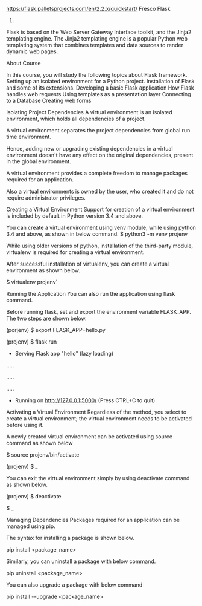 https://flask.palletsprojects.com/en/2.2.x/quickstart/
Fresco Flask

1)

Flask is based on the Web Server Gateway Interface toolkit, and the Jinja2 templating engine.
The Jinja2 templating engine is a popular Python web templating system that combines templates and data sources to render dynamic web pages.

About Course

In this course, you will study the following topics about Flask framework.
Setting up an isolated environment for a Python project.
Installation of Flask and some of its extensions.
Developing a basic Flask application
How Flask handles web requests
Using templates as a presentation layer
Connecting to a Database
Creating web forms

Isolating Project Dependencies
A virtual environment is an isolated environment, which holds all dependencies of a project.

A virtual environment separates the project dependencies from global run time environment.

Hence, adding new or upgrading existing dependencies in a virtual environment doesn't have any effect on the original dependencies, present in the global environment.

A virtual environment provides a complete freedom to manage packages required for an application.

Also a virtual environments is owned by the user, who created it and do not require administrator privileges.


Creating a Virtual Environment
Support for creation of a virtual environment is included by default in Python version 3.4 and above.

You can create a virtual environment using venv module, while using python 3.4 and above, as shown in below command.
$ python3 -m venv projenv

While using older versions of python, installation of the third-party module, virtualenv is required for creating a virtual environment.

After successful installation of virtualenv, you can create a virtual environment as shown below.

$ virtualenv projenv`



Running the Application
You can also run the application using flask command.

Before running flask, set and export the environment variable FLASK_APP. The two steps are shown below.


(porjenv) $ export FLASK_APP=hello.py

(projenv) $ flask run

* Serving Flask app "hello" (lazy loading)

.....

.....

.....

* Running on http://127.0.0.1:5000/ (Press CTRL+C to quit)


Activating a Virtual Environment
Regardless of the method, you select to create a virtual environment; the virtual environment needs to be activated before using it.

A newly created virtual environment can be activated using source command as shown below


$ source projenv/bin/activate

(projenv) $ _

You can exit the virtual environment simply by using deactivate command as shown below.

(projenv) $ deactivate

$ _


Managing Dependencies
Packages required for an application can be managed using pip.

The syntax for installing a package is shown below.


pip install <package_name>

Similarly, you can uninstall a package with below command.

pip uninstall <package_name>

You can also upgrade a package with below command

pip install --upgrade <package_name> 


